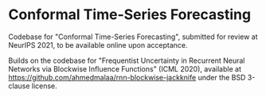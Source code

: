 # Conformal Time-Series Forecasting

Codebase for "Conformal Time-Series Forecasting", submitted for review at NeurIPS
2021, to be available online upon acceptance. 

Builds on the codebase for "Frequentist Uncertainty in Recurrent Neural Networks
via Blockwise Influence Functions" (ICML 2020), available at 
https://github.com/ahmedmalaa/rnn-blockwise-jackknife
under the BSD 3-clause license.
